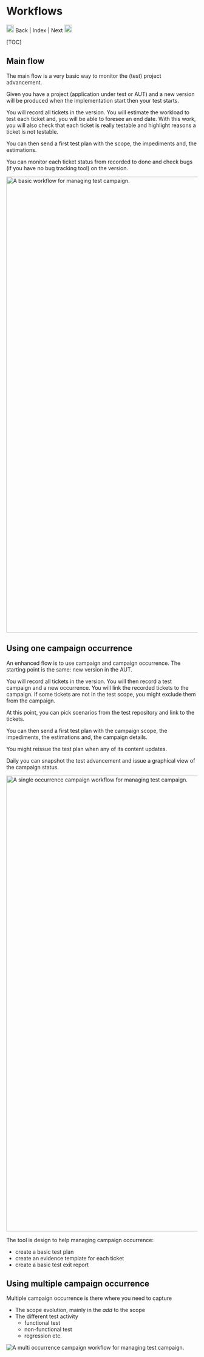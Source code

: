 # Workflows

<a hx-get="/documentation/00-workflows.md"> <img height="20" src="/assets/chevron-left-duo.svg" width="20"/> Back </a> 
| <a 
hx-get="/documentation/index.md"> Index </a> | <a 
hx-get="/documentation/02-workflows.md"> Next <img height="20" src="/assets/chevron-right-duo.svg" width="20"/> </a>

[TOC]

## Main flow

The main flow is a very basic way to monitor the (test) project advancement.

Given you have a project (application under test or AUT) and a new version will be produced when the implementation 
start then your test starts.

You will record all tickets in the version. You will estimate the workload to test each ticket and, you will be able 
to foresee an end date. With this work, you will also check that each ticket is really testable and highlight 
reasons a ticket is not testable.

You can then send a first test plan with the scope, the impediments and, the estimations. 

You can monitor each ticket status from recorded to done and check bugs (if you have no bug tracking tool) on the 
version.

<img alt="A basic workflow for managing test campaign." src="/assets/documentation/simple_workflow.svg" 
title="simple_workflow" width="1200"/>


## Using one campaign occurrence

An enhanced flow is to use campaign and campaign occurrence. The starting point is the same: new version in the AUT.

You will record all tickets in the version. You will then record a test campaign and a new occurrence. You will link 
the recorded tickets to the campaign. If some tickets are not in the test scope, you might exclude them from the 
campaign.

At this point, you can pick scenarios from the test repository and link to the tickets.

You can then send a first test plan with the campaign scope, the impediments, the estimations and, the campaign details.

You might reissue the test plan when any of its content updates.

Daily you can snapshot the test advancement and issue a graphical view of the campaign status. 

<img alt="A single occurrence campaign workflow for managing test campaign." 
src="/assets/documentation/one_occurrence_campaign.svg" 
title="one_occurrence_campaign" width="1200"/>

The tool is design to help managing campaign occurrence: 

- create a basic test plan
- create an evidence template for each ticket
- create a basic test exit report

## Using multiple campaign occurrence

Multiple campaign occurrence is there where you need to capture 

- The scope evolution, mainly in the _add_ to the scope
- The different test activity
  - functional test
  - non-functional test
  - regression etc.

<img alt="A multi occurrence campaign workflow for managing test campaign." 
src="/assets/documentation/multiple_occurrence_campaign.svg" 
title="multiple_occurrence_campaign"/>
